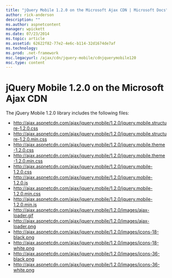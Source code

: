 ```yaml
---
title: "jQuery Mobile 1.2.0 on the Microsoft Ajax CDN | Microsoft Docs"
author: rick-anderson
description: ""
ms.author: aspnetcontent
manager: wpickett
ms.date: 07/23/2014
ms.topic: article
ms.assetid: 62622f82-77e2-4e6c-b114-32d1674de7af
ms.technology: 
ms.prod: .net-framework
msc.legacyurl: /ajax/cdn/jquery-mobile/cdnjquerymobile120
msc.type: content
---
```

jQuery Mobile 1.2.0 on the Microsoft Ajax CDN
====================
The jQuery Mobile 1.2.0 library includes the following files:

- http://ajax.aspnetcdn.com/ajax/jquery.mobile/1.2.0/jquery.mobile.structure-1.2.0.css
- http://ajax.aspnetcdn.com/ajax/jquery.mobile/1.2.0/jquery.mobile.structure-1.2.0.min.css
- http://ajax.aspnetcdn.com/ajax/jquery.mobile/1.2.0/jquery.mobile.theme-1.2.0.css
- http://ajax.aspnetcdn.com/ajax/jquery.mobile/1.2.0/jquery.mobile.theme-1.2.0.min.css
- http://ajax.aspnetcdn.com/ajax/jquery.mobile/1.2.0/jquery.mobile-1.2.0.css
- http://ajax.aspnetcdn.com/ajax/jquery.mobile/1.2.0/jquery.mobile-1.2.0.js
- http://ajax.aspnetcdn.com/ajax/jquery.mobile/1.2.0/jquery.mobile-1.2.0.min.css
- http://ajax.aspnetcdn.com/ajax/jquery.mobile/1.2.0/jquery.mobile-1.2.0.min.js
- http://ajax.aspnetcdn.com/ajax/jquery.mobile/1.2.0/images/ajax-loader.gif
- http://ajax.aspnetcdn.com/ajax/jquery.mobile/1.2.0/images/ajax-loader.png
- http://ajax.aspnetcdn.com/ajax/jquery.mobile/1.2.0/images/icons-18-black.png
- http://ajax.aspnetcdn.com/ajax/jquery.mobile/1.2.0/images/icons-18-white.png
- http://ajax.aspnetcdn.com/ajax/jquery.mobile/1.2.0/images/icons-36-black.png
- http://ajax.aspnetcdn.com/ajax/jquery.mobile/1.2.0/images/icons-36-white.png